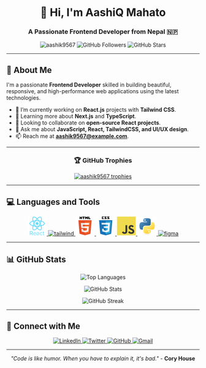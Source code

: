 <h1 align="center">👋 Hi, I'm AashiQ Mahato</h1>
<h3 align="center">A Passionate Frontend Developer from Nepal 🇳🇵</h3>

<p align="center">
  <img src="https://komarev.com/ghpvc/?username=aashik9567&label=Profile%20views&color=0e75b6&style=for-the-badge" alt="aashik9567" />
  <img src="https://img.shields.io/github/followers/aashik9567?label=Followers&style=for-the-badge" alt="GitHub Followers" />
  <img src="https://img.shields.io/github/stars/aashik9567?label=Stars&style=for-the-badge" alt="GitHub Stars" />
</p>

---

## 🚀 About Me

I'm a passionate **Frontend Developer** skilled in building beautiful, responsive, and high-performance web applications using the latest technologies.

- 🔭 I’m currently working on **React.js** projects with **Tailwind CSS**.
- 🌱 Learning more about **Next.js** and **TypeScript**.
- 👯 Looking to collaborate on **open-source React projects**.
- 💬 Ask me about **JavaScript, React, TailwindCSS, and UI/UX design**.
- 📫 Reach me at **aashik9567@example.com**.

---

<h3 align="center">🏆 GitHub Trophies</h3>
<p align="center">
  <a href="https://github.com/ryo-ma/github-profile-trophy">
    <img src="https://github-profile-trophy.vercel.app/?username=aashik9567&theme=algolia&no-bg=true&no-frame=true&column=7&margin-w=15&margin-h=15" alt="aashik9567 trophies" />
  </a>
</p>

---

## 💻 Languages and Tools

<p align="center">
  <a href="https://reactjs.org/" target="_blank" rel="noreferrer"> 
    <img src="https://raw.githubusercontent.com/devicons/devicon/master/icons/react/react-original-wordmark.svg" alt="react" width="50" height="50"/>
  </a> 
  <a href="https://tailwindcss.com/" target="_blank" rel="noreferrer"> 
    <img src="https://www.vectorlogo.zone/logos/tailwindcss/tailwindcss-icon.svg" alt="tailwind" width="50" height="50"/> 
  </a> 
  <a href="https://www.w3schools.com/html/" target="_blank" rel="noreferrer"> 
    <img src="https://raw.githubusercontent.com/devicons/devicon/master/icons/html5/html5-original-wordmark.svg" alt="html5" width="50" height="50"/>
  </a>
  <a href="https://www.w3schools.com/css/" target="_blank" rel="noreferrer"> 
    <img src="https://raw.githubusercontent.com/devicons/devicon/master/icons/css3/css3-original-wordmark.svg" alt="css3" width="50" height="50"/> 
  </a>
  <a href="https://developer.mozilla.org/en-US/docs/Web/JavaScript" target="_blank" rel="noreferrer"> 
    <img src="https://raw.githubusercontent.com/devicons/devicon/master/icons/javascript/javascript-original.svg" alt="javascript" width="50" height="50"/>
  </a>
  <a href="https://www.python.org" target="_blank" rel="noreferrer"> 
    <img src="https://raw.githubusercontent.com/devicons/devicon/master/icons/python/python-original.svg" alt="python" width="50" height="50"/>
  </a>
  <a href="https://www.figma.com/" target="_blank" rel="noreferrer"> 
    <img src="https://www.vectorlogo.zone/logos/figma/figma-icon.svg" alt="figma" width="50" height="50"/>
  </a>
</p>

---

## 📊 GitHub Stats

<p align="center">
  <img src="https://github-readme-stats.vercel.app/api/top-langs?username=aashik9567&show_icons=true&locale=en&layout=compact&theme=radical" alt="Top Languages" />
</p>

<p align="center">
  <img src="https://github-readme-stats.vercel.app/api?username=aashik9567&show_icons=true&locale=en&theme=radical" alt="GitHub Stats" />
</p>

<p align="center">
  <img src="https://github-readme-streak-stats.herokuapp.com/?user=aashik9567&theme=radical" alt="GitHub Streak" />
</p>

---

## 🔗 Connect with Me

<p align="center">
  <a href="https://linkedin.com/in/your-profile" target="_blank">
    <img src="https://img.shields.io/badge/-LinkedIn-0e76a8?style=for-the-badge&logo=Linkedin&logoColor=white" alt="LinkedIn"/>
  </a>
  <a href="https://twitter.com/your-profile" target="_blank">
    <img src="https://img.shields.io/badge/-Twitter-1DA1F2?style=for-the-badge&logo=Twitter&logoColor=white" alt="Twitter"/>
  </a>
  <a href="https://github.com/aashik9567" target="_blank">
    <img src="https://img.shields.io/badge/-GitHub-333333?style=for-the-badge&logo=github&logoColor=white" alt="GitHub"/>
  </a>
  <a href="mailto:aashik9567@example.com" target="_blank">
    <img src="https://img.shields.io/badge/-Gmail-D14836?style=for-the-badge&logo=Gmail&logoColor=white" alt="Gmail"/>
  </a>
</p>

---

<p align="center">
  <i>"Code is like humor. When you have to explain it, it's bad."</i> - <b>Cory House</b>
</p>
